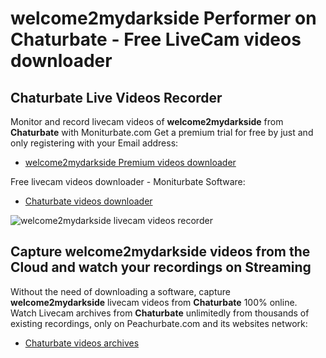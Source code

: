 # welcome2mydarkside Performer on Chaturbate - Free LiveCam videos downloader

## Chaturbate Live Videos Recorder

Monitor and record livecam videos of **welcome2mydarkside** from **Chaturbate** with Moniturbate.com
Get a premium trial for free by just and only registering with your Email address:
* [welcome2mydarkside Premium videos downloader](https://moniturbate.com/request-demo-licence-key.html)

Free livecam videos downloader - Moniturbate Software:
* [Chaturbate videos downloader](https://moniturbate.com/moniturbate-download-software.html)

![welcome2mydarkside livecam videos recorder](https://peachurnet.com/templates/moniturbate-software.png)


## Capture welcome2mydarkside videos from the Cloud and watch your recordings on Streaming

Without the need of downloading a software, capture **welcome2mydarkside** livecam videos from **Chaturbate** 100% online.
Watch Livecam archives from **Chaturbate** unlimitedly from thousands of existing recordings, only on Peachurbate.com and its websites network:
* [Chaturbate videos archives](https://peachurnet.com/)